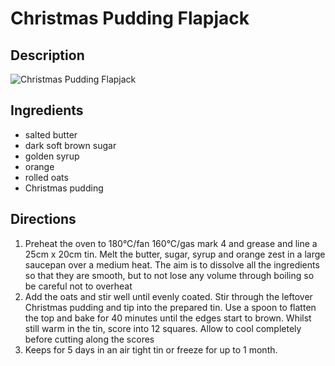 # Christmas Pudding Flapjack

## Description
![Christmas Pudding Flapjack](https://www.themealdb.com/images/media/meals/vvusxs1483907034.jpg "Christmas Pudding Flapjack")

## Ingredients
- salted butter
- dark soft brown sugar
- golden syrup
- orange
- rolled oats
- Christmas pudding

## Directions
1. Preheat the oven to 180°C/fan 160°C/gas mark 4 and grease and line a 25cm x 20cm tin. Melt the butter, sugar, syrup and orange zest in a large saucepan over a medium heat. The aim is to dissolve all the ingredients so that they are smooth, but to not lose any volume through boiling so be careful not to overheat
2. Add the oats and stir well until evenly coated. Stir through the leftover Christmas pudding and tip into the prepared tin. Use a spoon to flatten the top and bake for 40 minutes until the edges start to brown. Whilst still warm in the tin, score into 12 squares. Allow to cool completely before cutting along the scores
3. Keeps for 5 days in an air tight tin or freeze for up to 1 month.
